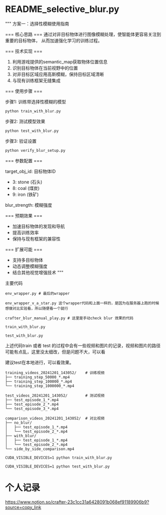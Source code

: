 # README_selective_blur.py
"""
方案一：选择性模糊使用指南

=== 核心思路 ===
通过对非目标物体进行图像模糊处理，使智能体更容易关注到重要的目标物体，
从而加速强化学习的训练过程。

=== 技术实现 ===
1. 利用游戏提供的semantic_map获取物体位置信息
2. 识别目标物体在当前视野中的位置
3. 对非目标区域应用高斯模糊，保持目标区域清晰
4. 与现有训练框架无缝集成

=== 使用步骤 ===

步骤1: 训练带选择性模糊的模型
```bash
python train_with_blur.py
```

步骤2: 测试模型效果
```bash
python test_with_blur.py
```

步骤3: 验证设置
```bash
python verify_blur_setup.py
```

=== 参数配置 ===

target_obj_id: 目标物体ID
- 3: stone (石头)
- 8: coal (煤炭) 
- 9: iron (铁矿)

blur_strength: 模糊强度 

=== 预期效果 ===
- 加速目标物体的发现和导航
- 提高训练效率
- 保持与现有框架的兼容性

=== 扩展可能 ===
- 支持多目标物体
- 动态调整模糊强度
- 结合其他视觉增强技术
"""

主要代码
```
env_wrapper.py # 最后的wrapper

env_wrapper_v_a_star.py 这个wrapper代码和上面一样的，是因为在服务器上跑的时候想做对比实验看，所以随便看一个就行

crafter_blur_manual_play.py # 这里是手动check blur 效果的代码

train_with_blur.py  

test_with_blur.py  
```
上述代码train 或者 test 的过程中会有一些视频和图片的记录，视频和图片的路径可能有点乱，这里没太细改，但是问题不大，可以看

建议test在本地进行，可以看效果。


```
training_videos_20241201_143052/    # 训练视频
├── training_step_50000_*.mp4
├── training_step_100000_*.mp4
└── training_step_1000000_*.mp4

test_videos_20241201_143052/        # 测试视频
├── test_episode_1_*.mp4
├── test_episode_2_*.mp4
└── test_episode_3_*.mp4

comparison_videos_20241201_143052/  # 对比视频
├── no_blur/
│   ├── test_episode_1_*.mp4
│   └── test_episode_2_*.mp4
├── with_blur/
│   ├── test_episode_1_*.mp4
│   └── test_episode_2_*.mp4
└── side_by_side_comparison.mp4
```



```
CUDA_VISIBLE_DEVICES=1 python train_with_blur.py

CUDA_VISIBLE_DEVICES=1 python test_with_blur.py
```
# 个人记录

https://www.notion.so/crafter-23c1cc31a6428091b068ef91189906b9?source=copy_link

